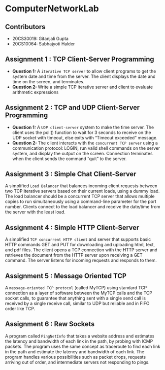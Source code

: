 # ComputerNetworkLab
## Contributors
- 20CS30019: Gitanjali Gupta
- 20CS10064: Subhajyoti Halder

## Assignment 1 : TCP Client-Server Programming
- **Question 1:** A <code>iterative TCP server</code> to allow client programs to get the system date and time from the server. The client displays the date and time on the screen, and terminates.
- **Question 2:** Write a simple TCP iterative server and client to evaluate arithmetic expressions

## Assignment 2 : TCP and UDP Client-Server Programming
- **Question 1:** A <code>UDP client-server</code> system to make the time server. The client uses the poll() function to wait for 3 seconds to receive on the UDP socket with timeout, else exits with “Timeout exceeded” message.
- **Question 2:** The client interacts with the <code>concurrent TCP server</code> using a communication protocol: LOGIN, run valid shell commands on the server system, and display the output on the screen. Connection terminates when the client sends the command “quit” to the server.

## Assignment 3 : Simple Chat Client-Server
A simplified <code>Load Balancer</code> that balances incoming client requests between two TCP iterative servers based on their current loads, using a dummy load. The load balancer should be a concurrent TCP server that allows multiple copies to run simultaneously using a command-line parameter for the port number. Clients connect to the load balancer and receive the date/time from the server with the least load.

## Assignment 4 : Simple HTTP Client-Server
A simplified <code>TCP concurrent HTTP client</code> and server that supports basic HTTP commands GET and PUT for downloading and uploading html, text, and pdf files. The client opens a TCP connection with the HTTP server and retrieves the document from the HTTP server upon receiving a GET command. The server listens for incoming requests and responds to them.

## Assignment 5 : Message Oriented TCP
A <code>message-oriented TCP protocol</code> (called MyTCP) using standard TCP connection as a layer of software between the MyTCP calls and the TCP socket calls, to guarantee that anything sent with a single send call is received by a single receive call, similar to UDP but reliable and in FIFO order like TCP.

## Assignment 6 : Raw Sockets
A program called <code>PingNetInfo</code> that takes a website address and estimates the latency and bandwidth of each link in the path, by probing with ICMP packets. The program uses the same concept as traceroute to find each link in the path and estimate the latency and bandwidth of each link. The program handles various possibilities such as packet drops, requests arriving out of order, and intermediate servers not responding to pings.

<!-- .
## Instruction
- **Create virtual environment**
```bash
sudo pip install virtualenv      # This may already be installed
virtualenv .env                  # Create a virtual environment
```
- **Run** start.sh **bash To Start Web Application**
```bash
./start.sh                       # All neccessary library will be downloaded
```
- **Open http://127.0.0.1:8000 in  your browser**
. -->
